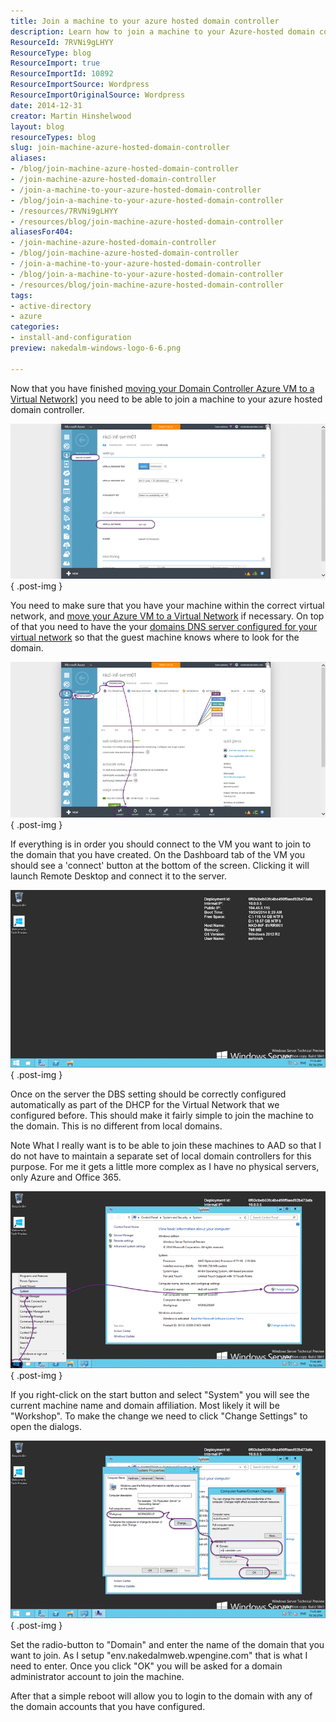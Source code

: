 ```yaml
---
title: Join a machine to your azure hosted domain controller
description: Learn how to join a machine to your Azure-hosted domain controller with our step-by-step guide. Simplify your setup and enhance your network management!
ResourceId: 7RVNi9gLHYY
ResourceType: blog
ResourceImport: true
ResourceImportId: 10892
ResourceImportSource: Wordpress
ResourceImportOriginalSource: Wordpress
date: 2014-12-31
creator: Martin Hinshelwood
layout: blog
resourceTypes: blog
slug: join-machine-azure-hosted-domain-controller
aliases:
- /blog/join-machine-azure-hosted-domain-controller
- /join-machine-azure-hosted-domain-controller
- /join-a-machine-to-your-azure-hosted-domain-controller
- /blog/join-a-machine-to-your-azure-hosted-domain-controller
- /resources/7RVNi9gLHYY
- /resources/blog/join-machine-azure-hosted-domain-controller
aliasesFor404:
- /join-machine-azure-hosted-domain-controller
- /blog/join-machine-azure-hosted-domain-controller
- /join-a-machine-to-your-azure-hosted-domain-controller
- /blog/join-a-machine-to-your-azure-hosted-domain-controller
- /resources/blog/join-machine-azure-hosted-domain-controller
tags:
- active-directory
- azure
categories:
- install-and-configuration
preview: nakedalm-windows-logo-6-6.png

---
```

Now that you have finished [moving your Domain Controller Azure VM to a Virtual Network](http://nkdagility.com/move-azure-vm-virtual-network/)\] you need to be able to join a machine to your azure hosted domain controller.

![clip_image001](images/clip-image0014-1-1.png "clip_image001")
{ .post-img }

You need to make sure that you have your machine within the correct virtual network, and [move your Azure VM to a Virtual Network](http://nkdagility.com/move-azure-vm-virtual-network/) if necessary. On top of that you need to have the your [domains DNS server configured for your virtual network](http://nkdagility.com/configure-a-dns-server-for-an-azure-virtual-network/) so that the guest machine knows where to look for the domain.

![clip_image002](images/clip-image0024-2-2.png "clip_image002")
{ .post-img }

If everything is in order you should connect to the VM you want to join to the domain that you have created. On the Dashboard tab of the VM you should see a 'connect' button at the bottom of the screen. Clicking it will launch Remote Desktop and connect it to the server.

![clip_image003](images/clip-image0034-3-3.png "clip_image003")
{ .post-img }

Once on the server the DBS setting should be correctly configured automatically as part of the DHCP for the Virtual Network that we configured before. This should make it fairly simple to join the machine to the domain. This is no different from local domains.

Note What I really want is to be able to join these machines to AAD so that I do not have to maintain a separate set of local domain controllers for this purpose. For me it gets a little more complex as I have no physical servers, only Azure and Office 365.

![clip_image004](images/clip-image0043-4-4.png "clip_image004")
{ .post-img }

If you right-click on the start button and select "System" you will see the current machine name and domain affiliation. Most likely it will be "Workshop". To make the change we need to click "Change Settings" to open the dialogs.

![clip_image005](images/clip-image0053-5-5.png "clip_image005")
{ .post-img }

Set the radio-button to "Domain" and enter the name of the domain that you want to join. As I setup "env.nakedalmweb.wpengine.com" that is what I need to enter. Once you click "OK" you will be asked for a domain administrator account to join the machine.

After that a simple reboot will allow you to login to the domain with any of the domain accounts that you have configured.
